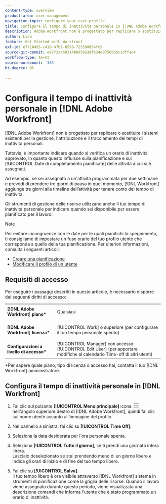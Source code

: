 ```yaml
---
content-type: overview
product-area: user-management
navigation-topic: configure-your-user-profile
title: Configura il tempo di inattività personale in [!DNL Adobe Workfront]
description: Adobe Workfront non è progettato per replicare o sostituire i sistemi esistenti per la gestione, l’accantonamento e il tracciamento dei tempi di inattività personali. Tuttavia, è importante indicare quando si verifica un orario di inattività approvato, in quanto questo influisce sulla pianificazione e sulle date di completamento pianificate delle attività a cui si è assegnati.
author: Lisa
feature: Get Started with Workfront
exl-id: e7710495-c418-47b1-8598-725580054fc5
source-git-commit: e87f2a459314b8059a3df634e97560b5c1dffac4
workflow-type: tm+mt
source-wordcount: '385'
ht-degree: 0%

---
```


# Configura il tempo di inattività personale in [!DNL Adobe Workfront]

[!DNL Adobe Workfront] non è progettato per replicare o sostituire i sistemi esistenti per la gestione, l&#39;attribuzione e il tracciamento dei tempi di inattività personali.

Tuttavia, è importante indicare quando si verifica un orario di inattività approvato, in quanto questo influisce sulla pianificazione e sui [!UICONTROL Date di completamento pianificate] delle attività a cui si è assegnati.

Ad esempio, se sei assegnato a un&#39;attività programmata per due settimane e prevedi di prendere tre giorni di pausa in quel momento, [!DNL Workfront] aggiunge tre giorni alla timeline dell’attività per tenere conto del tempo di inattività.

Gli strumenti di gestione delle risorse utilizzano anche il tuo tempo di inattività personale per indicare quando sei disponibile per essere pianificato per il lavoro.

>[!NOTE]
>
>Per evitare incongruenze con le date per le quali pianifichi lo spegnimento, ti consigliamo di impostare un fuso orario del tuo profilo utente che corrisponda a quello della tua pianificazione. Per ulteriori informazioni, consulta i seguenti articoli:
>
>* [Creare una pianificazione](../../../administration-and-setup/set-up-workfront/configure-timesheets-schedules/create-schedules.md)
>* [Modificare il profilo di un utente](../../../administration-and-setup/add-users/create-and-manage-users/edit-a-users-profile.md)
>




## Requisiti di accesso

Per eseguire i passaggi descritti in questo articolo, è necessario disporre dei seguenti diritti di accesso:

<table style="table-layout:auto"> 
 <col> 
 </col> 
 <col> 
 </col> 
 <tbody> 
  <tr> 
   <td role="rowheader"><strong>[!DNL Adobe Workfront] piano*</strong></td> 
   <td> <p>Qualsiasi</p> </td> 
  </tr> 
  <tr> 
   <td role="rowheader"><strong>[!DNL Adobe Workfront] licenza*</strong></td> 
   <td> <p>[!UICONTROL Work] o superiore (per configurare il tuo tempo personale spento)</p> </td> 
  </tr> 
  <tr> 
   <td role="rowheader"><strong>Configurazioni a livello di accesso*</strong></td> 
   <td>[!UICONTROL Manager] con accesso [!UICONTROL Edit User] (per apportare modifiche al calendario Time-off di altri utenti)</td> 
  </tr> 
 </tbody> 
</table>

&#42;Per sapere quale piano, tipo di licenza o accesso hai, contatta il tuo [!DNL Workfront] amministratore.

## Configura il tempo di inattività personale in [!DNL Workfront]

1. Fai clic sul pulsante **[!UICONTROL Menu principale]** icona ![](assets/main-menu-icon.png) nell&#39;angolo superiore destro di [!DNL Adobe Workfront], quindi fai clic sul nome utente accanto all’immagine del profilo.

1. Nel pannello a sinistra, fai clic su **[!UICONTROL Time Off]**.
1. Seleziona la data desiderata per l&#39;ora personale spenta.
1. Seleziona **[!UICONTROL Tutto il giorno]**, se ti prendi una giornata intera libera.\
   Lascialo deselezionato se stai prendendo meno di un giorno libero e indica gli orari di inizio e di fine del tuo tempo libero.

1. Fai clic su **[!UICONTROL Salva]**.\
   Il tuo tempo libero è ora visibile attraverso [!DNL Workfront] sistema in strumenti di pianificazione come la griglia delle risorse. Quando il lavoro viene assegnato durante questo periodo, viene visualizzata una descrizione comandi che informa l&#39;utente che è stato programmato un orario di inattività.
